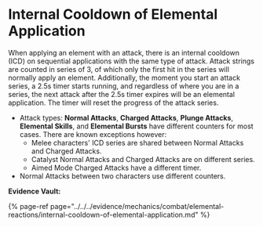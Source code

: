 # Internal Cooldown of Elemental Application

When applying an element with an attack, there is an internal cooldown \(ICD\) on sequential applications with the same type of attack. Attack strings are counted in series of 3, of which only the first hit in the series will normally apply an element. Additionally, the moment you start an attack series, a 2.5s timer starts running, and regardless of where you are in a series, the next attack after the 2.5s timer expires will be an elemental application. The timer will reset the progress of the attack series.

* Attack types: **Normal Attacks**, **Charged Attacks**, **Plunge Attacks**, **Elemental Skills**, and **Elemental Bursts** have different counters for most cases. There are known exceptions however: 
  * Melee characters' ICD series are shared between Normal Attacks and Charged Attacks.
  * Catalyst Normal Attacks and Charged Attacks are on different series.
  * Aimed Mode Charged Attacks have a different timer.
* Normal Attacks between two characters use different counters.

**Evidence Vault:**

{% page-ref page="../../../evidence/mechanics/combat/elemental-reactions/internal-cooldown-of-elemental-application.md" %}



